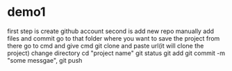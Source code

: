 # demo1
first step is create github account
second is add new repo manually
add files and commit
go to that folder where you want to save the project
from there go to cmd and give cmd git clone and paste url(it will clone the project)
change directory cd "project name"
git status
git add
git commit -m "some messgae",
git push
